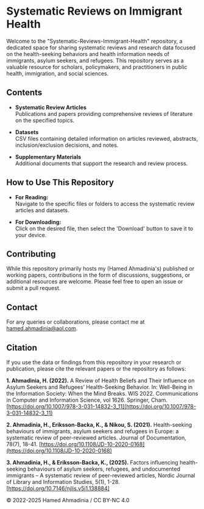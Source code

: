 # Systematic Reviews on Immigrant Health

Welcome to the "Systematic-Reviews-Immigrant-Health" repository, a dedicated space for sharing systematic reviews and research data focused on the health-seeking behaviors and health information needs of immigrants, asylum seekers, and refugees. This repository serves as a valuable resource for scholars, policymakers, and practitioners in public health, immigration, and social sciences.

## Contents

- **Systematic Review Articles**  
  Publications and papers providing comprehensive reviews of literature on the specified topics.

- **Datasets**  
  CSV files containing detailed information on articles reviewed, abstracts, inclusion/exclusion decisions, and notes.

- **Supplementary Materials**  
  Additional documents that support the research and review process.

## How to Use This Repository

- **For Reading:**  
  Navigate to the specific files or folders to access the systematic review articles and datasets.

- **For Downloading:**  
  Click on the desired file, then select the 'Download' button to save it to your device.

## Contributing

While this repository primarily hosts my (Hamed Ahmadinia's) published or working papers, contributions in the form of discussions, suggestions, or additional resources are welcome. Please feel free to open an issue or submit a pull request.

## Contact

For any queries or collaborations, please contact me at [hamed.ahmadinia@aol.com](mailto:hamed.ahmadinia@aol.com).

## Citation

If you use the data or findings from this repository in your research or publication, please cite the relevant papers or the repository as follows:

**1. Ahmadinia, H. (2022).** A Review of Health Beliefs and Their Influence on Asylum Seekers and Refugees’ Health-Seeking Behavior. In: Well-Being in the Information Society: When the Mind Breaks. WIS 2022. Communications in Computer and Information Science, vol 1626. Springer, Cham. [https://doi.org/10.1007/978-3-031-14832-3_11](https://doi.org/10.1007/978-3-031-14832-3_11)

**2. Ahmadinia, H., Eriksson-Backa, K., & Nikou, S. (2021).** Health-seeking behaviours of immigrants, asylum seekers and refugees in Europe: a systematic review of peer-reviewed articles. Journal of Documentation, 78(7), 18-41. [https://doi.org/10.1108/JD-10-2020-0168](https://doi.org/10.1108/JD-10-2020-0168)

**3. Ahmadinia, H., & Eriksson-Backa, K., (2025).** Factors influencing health-seeking behaviours of asylum seekers, refugees, and undocumented immigrants – A systematic review of peer-reviewed articles, Nordic Journal of Library and Information Studies, 5(1), 1-28. [https://doi.org/10.7146/njlis.v5i1.138884]

© 2022-2025 Hamed Ahmadinia /  CC BY-NC 4.0
